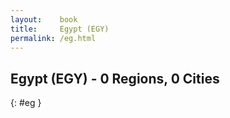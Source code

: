 ```yaml
---
layout:    book
title:     Egypt (EGY)
permalink: /eg.html
---
```


## Egypt (EGY) - 0 Regions, 0 Cities
{: #eg }






 
